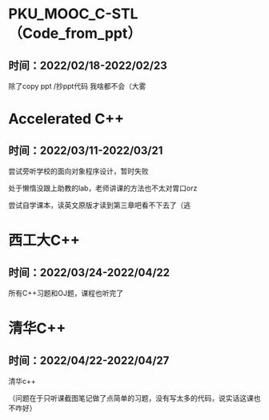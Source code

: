 # PKU_MOOC_C-STL（Code_from_ppt）
## 时间：2022/02/18-2022/02/23
除了copy ppt /抄ppt代码 我啥都不会（大雾

# Accelerated C++
## 时间：2022/03/11-2022/03/21
尝试旁听学校的面向对象程序设计，暂时失败

处于懒惰没跟上助教的lab，老师讲课的方法也不太对胃口orz

尝试自学课本，读英文原版才读到第三章吧看不下去了（逃

# 西工大C++
## 时间：2022/03/24-2022/04/22
所有C++习题和OJ题，课程也听完了

# 清华C++
## 时间：2022/04/22-2022/04/27
清华c++

（问题在于只听课截图笔记做了点简单的习题，没有写太多的代码，说实话这课也不咋好）







